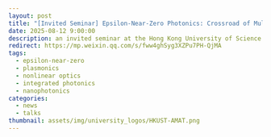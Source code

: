```yaml
---
layout: post
title: "[Invited Seminar] Epsilon-Near-Zero Photonics: Crossroad of Multidisciplinary Research"
date: 2025-08-12 9:00:00
description: an invited seminar at the Hong Kong University of Science and Technology (Guangzhou)
redirect: https://mp.weixin.qq.com/s/fww4ghSyg3XZPu7PH-QjMA
tags:
  - epsilon-near-zero
  - plasmonics
  - nonlinear optics
  - integrated photonics
  - nanophotonics
categories:
  - news
  - talks
thumbnail: assets/img/university_logos/HKUST-AMAT.png
---
```

